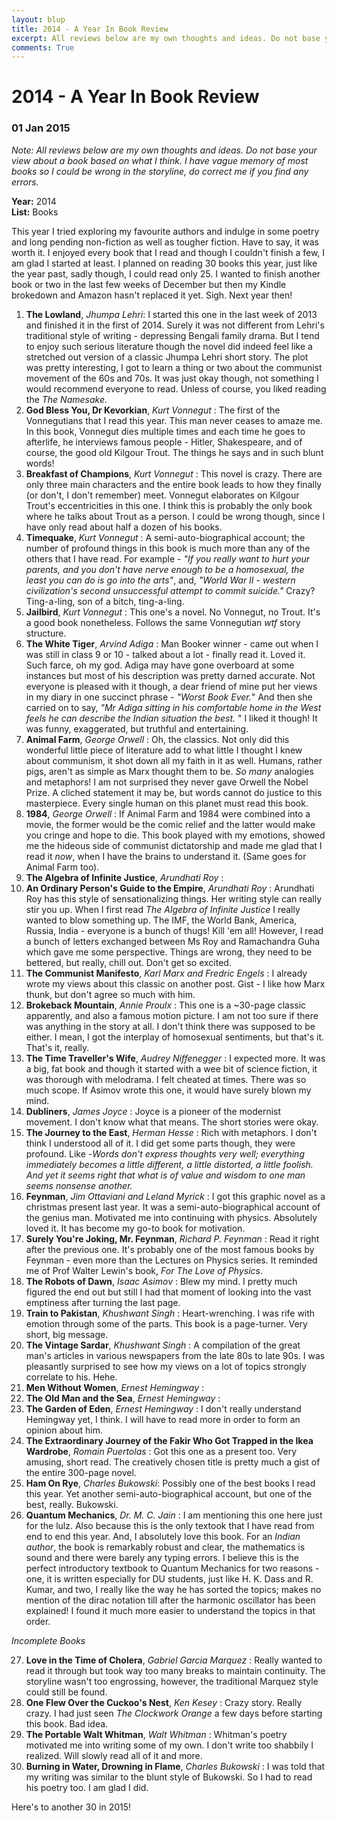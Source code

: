 ```yaml
---
layout: blup
title: 2014 - A Year In Book Review
excerpt: All reviews below are my own thoughts and ideas. Do not base your view about a book based on what I think. I have vague memory ...
comments: True
---
```

# 2014 - A Year In Book Review

### 01 Jan 2015

_Note: All reviews below are my own thoughts and ideas. Do not base your view about a book based on what I think. I have vague memory of most books so I could be wrong in the storyline, do correct me if you find any errors._  

**Year:** 2014  
**List:** Books  

This year I tried exploring my favourite authors and indulge in some poetry and long pending non-fiction as well as tougher fiction. Have to say, it was worth it. I enjoyed every book that I read and though I couldn't finish a few, I am glad I started at least. I planned on reading 30 books this year, just like the year past, sadly though, I could read only 25. I wanted to finish another book or two in the last few weeks of December but then my Kindle brokedown and Amazon hasn't replaced it yet. Sigh. Next year then!  

1. **The Lowland**, _Jhumpa Lehri_: I started this one in the last week of 2013 and finished it in the first of 2014. Surely it was not different from Lehri's traditional style of writing - depressing Bengali family drama. But I tend to enjoy such serious literature though the novel did indeed feel like a stretched out version of a classic Jhumpa Lehri short story. The plot was pretty interesting, I got to learn a thing or two about the communist movement of the 60s and 70s. It was just okay though, not something I would recommend everyone to read. Unless of course, you liked reading the _The Namesake_.  
2. **God Bless You, Dr Kevorkian**, _Kurt Vonnegut_ : The first of the Vonnegutians that I read this year. This man never ceases to amaze me. In this book, Vonnegut dies multiple times and each time he goes to afterlife, he interviews famous people - Hitler, Shakespeare, and of course, the good old Kilgour Trout. The things he says and in such blunt words!  
3. **Breakfast of Champions**, _Kurt Vonnegut_ : This novel is crazy. There are only three main characters and the entire book leads to how they finally (or don't, I don't remember) meet. Vonnegut elaborates on Kilgour Trout's eccentricities in this one. I think this is probably the only book where he talks about Trout as a person. I could be wrong though, since I have only read about half a dozen of his books.  
4. **Timequake**, _Kurt Vonnegut_ : A semi-auto-biographical account; the number of profound things in this book is much more than any of the others that I have read. For example - _"If you really want to hurt your parents, and you don't have nerve enough to be a  homosexual, the least you can do is go into the arts"_, and, _"World War II - western civilization's second unsuccessful attempt to commit suicide."_ Crazy? Ting-a-ling, son of a bitch, ting-a-ling.  
5. **Jailbird**, _Kurt Vonnegut_ : This one's a novel. No Vonnegut, no Trout. It's a good book nonetheless. Follows the same Vonnegutian *wtf* story structure.
6. **The White Tiger**, _Arvind Adiga_ : Man Booker winner - came out when I was still in class 9 or 10 - talked about a lot - finally read it. Loved it. Such farce, oh my god. Adiga may have gone overboard at some instances but most of his description was pretty darned accurate. Not everyone is pleased with it though, a dear friend of mine put her views in my diary in one succinct phrase - _"Worst Book Ever._" And then she carried on to say, _"Mr Adiga sitting in his comfortable home in the West feels he can describe the Indian situation the best. </sarcasm>_" I liked it though! It was funny, exaggerated, but truthful and entertaining.  
7. **Animal Farm**, _George Orwell_ : Oh, the classics. Not only did this wonderful little piece of literature add to what little I thought I knew about communism, it shot down all my faith in it as well. Humans, rather pigs, aren't as simple as Marx thought them to be. _So many_ analogies and metaphors! I am not surprised they never gave Orwell the Nobel Prize. A cliched statement it may be, but words cannot do justice to this masterpiece. Every single human on this planet must read this book.  
8. **1984**, _George Orwell_ : If Animal Farm and 1984 were combined into a movie, the former would be the comic relief and the latter would make you cringe and hope to die. This book played with my emotions, showed me the hideous side of communist dictatorship and made me glad that I read it _now_, when I have the brains to understand it. (Same goes for Animal Farm too).  
9. **The Algebra of Infinite Justice**, _Arundhati Roy_ :  
10. **An Ordinary Person's Guide to the Empire**, _Arundhati Roy_ : Arundhati Roy has this style of sensationalizing things. Her writing style can really stir you up. When I first read *The Algebra of Infinite Justice* I really wanted to blow something up. The IMF, the World Bank, America, Russia, India - everyone is a bunch of thugs! Kill 'em all! However, I read a bunch of letters exchanged between Ms Roy and Ramachandra Guha which gave me some perspective. Things are wrong, they need to be bettered, but really, chill out. Don't get so excited.  
11. **The Communist Manifesto**, _Karl Marx and Fredric Engels_ : I already wrote my views about this classic on another post. Gist - I like how Marx thunk, but don't agree so much with him.  
12. **Brokeback Mountain**, _Annie Proulx_ : This one is a ~30-page classic apparently, and also a famous motion picture. I am not too sure if there was anything in the story at all. I don't think there was supposed to be either. I mean, I got the interplay of homosexual sentiments, but that's it. That's it, really.  
13. **The Time Traveller's Wife**, _Audrey Niffenegger_ : I expected more. It was a big, fat book and though it started with a wee bit of science fiction, it was thorough with melodrama. I felt cheated at times. There was so much scope. If Asimov wrote this one, it would have surely blown my mind.  
14. **Dubliners**, _James Joyce_ : Joyce is a pioneer of the modernist movement. I don't know what that means. The short stories were okay.  
15. **The Journey to the East**, _Herman Hesse_ : Rich with metaphors. I don't think I understood all of it. I did get some parts though, they were profound. Like -_Words don't express thoughts very well; everything immediately becomes a little different, a little distorted, a little foolish. And yet it seems right that what is of value and wisdom to one man seems nonsense another._  
16. **Feynman**, _Jim Ottaviani and Leland Myrick_ : I got this graphic novel as a christmas present last year. It was a semi-auto-biographical account of the genius man. Motivated me into continuing with physics. Absolutely loved it. It has become my go-to book for motivation.  
17. **Surely You're Joking, Mr. Feynman**, _Richard P. Feynman_ : Read it right after the previous one. It's probably one of the most famous books by Feynman - even more than the Lectures on Physics series. It reminded me of Prof Walter Lewin's book, *For The Love of Physics*.  
18. **The Robots of Dawn**, _Isaac Asimov_ : Blew my mind. I pretty much figured the end out but still I had that moment of looking into the vast emptiness after turning the last page.  
19. **Train to Pakistan**, _Khushwant Singh_ : Heart-wrenching. I was rife with emotion through some of the parts. This book is a page-turner. Very short, big message.  
20. **The Vintage Sardar**, _Khushwant Singh_ : A compilation of the great man's articles in various newspapers from the late 80s to late 90s. I was pleasantly surprised to see how my views on a lot of topics strongly correlate to his. Hehe.  
21. **Men Without Women**, _Ernest Hemingway_ :  
22. **The Old Man and the Sea**, _Ernest Hemingway_ :  
23. **The Garden of Eden**, _Ernest Hemingway_ : I don't really understand Hemingway yet, I think. I will have to read more in order to form an opinion about him.  
24. **The Extraordinary Journey of the Fakir Who Got Trapped in the Ikea Wardrobe**, _Romain Puertolas_ : Got this one as a present too. Very amusing, short read. The creatively chosen title is pretty much a gist of the entire 300-page novel.  
25. **Ham On Rye**, _Charles Bukowski_: Possibly one of the best books I read this year. Yet another semi-auto-biographical account, but one of the best, really. Bukowski.  
26. **Quantum Mechanics**, _Dr. M. C. Jain_ : I am mentioning this one here just for the lulz. Also because this is the only textook that I have read from end to end this year. And, I absolutely love this book. For an _Indian author_, the book is remarkably robust and clear, the mathematics is sound and there were barely any typing errors. I believe this is the perfect introductory textbook to Quantum Mechanics for two reasons - one, it is written especially for DU students, just like H. K. Dass and R. Kumar, and two, I really like the way he has sorted the topics; makes no mention of the dirac notation till after the harmonic oscillator has been explained! I found it much more easier to understand the topics in that order.  

_Incomplete Books_  

27. **Love in the Time of Cholera**, _Gabriel Garcia Marquez_ : Really wanted to read it through but took way too many breaks to maintain continuity. The storyline wasn't too engrossing, however, the traditional Marquez style could still be found.  
28. **One Flew Over the Cuckoo's Nest**, _Ken Kesey_ : Crazy story. Really crazy. I had just seen _The Clockwork Orange_ a few days before starting this book. Bad idea.  
29. **The Portable Walt Whitman**, _Walt Whitman_ : Whitman's poetry motivated me into writing some of my own. I don't write too shabbily I realized. Will slowly read all of it and more.  
30. **Burning in Water, Drowning in Flame**, _Charles Bukowski_ : I was told that my writing was similar to the blunt style of Bukowski. So I had to read his poetry too. I am glad I did.  

Here's to another 30 in 2015!
